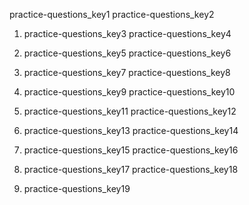 practice-questions_key1
practice-questions_key2


1. practice-questions_key3
practice-questions_key4


2. practice-questions_key5
practice-questions_key6


3. practice-questions_key7
practice-questions_key8


4. practice-questions_key9
practice-questions_key10


5. practice-questions_key11
practice-questions_key12


6. practice-questions_key13
practice-questions_key14


7. practice-questions_key15
practice-questions_key16


8. practice-questions_key17
practice-questions_key18


9. practice-questions_key19
